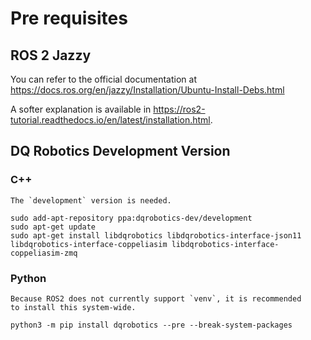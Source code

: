 # Pre requisites

## ROS 2 Jazzy

You can refer to the official documentation at https://docs.ros.org/en/jazzy/Installation/Ubuntu-Install-Debs.html

A softer explanation is available in https://ros2-tutorial.readthedocs.io/en/latest/installation.html.

## DQ Robotics Development Version

### C++

```{important}
The `development` version is needed.
```

```commandline
sudo add-apt-repository ppa:dqrobotics-dev/development
sudo apt-get update
sudo apt-get install libdqrobotics libdqrobotics-interface-json11 libdqrobotics-interface-coppeliasim libdqrobotics-interface-coppeliasim-zmq
```

### Python

```{important}
Because ROS2 does not currently support `venv`, it is recommended
to install this system-wide.
```

```commandline
python3 -m pip install dqrobotics --pre --break-system-packages
```
